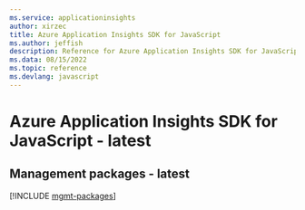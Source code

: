 ```yaml
---
ms.service: applicationinsights
author: xirzec
title: Azure Application Insights SDK for JavaScript
ms.author: jeffish
description: Reference for Azure Application Insights SDK for JavaScript
ms.data: 08/15/2022
ms.topic: reference
ms.devlang: javascript
---
```

# Azure Application Insights SDK for JavaScript - latest

## Management packages - latest
[!INCLUDE [mgmt-packages](application-insights-mgmt-index.md)]